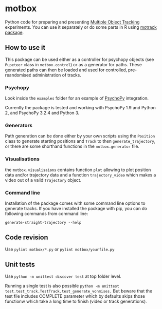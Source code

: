 # motbox

Python code for preparing and presenting [Multiple Object Tracking](http://www.scholarpedia.org/article/Multiple_object_tracking) experiments. You can use it separately or do some parts in R using [motrack package](https://github.com/jirilukavsky/motrack). 

## How to use it

This package can be used either as a controller for psychopy objects (see `Pupeteer` class in `motbox.control`) or as a generator for paths. These generated paths can then be loaded and used for controlled, pre-reandomised administration of tracks.

### Psychopy
Look inside the `examples` folder for an example of [PsychoPy](https://www.psychopy.org/) integration. 

Currently the package is tested and working with PsychoPy 1.9 and Python 2, and PsychoPy 3.2.4 and Python 3.

### Generators
Path generation can be done either by your own scripts using the `Position` class to generate starting positions and `Track` to then `generate_trajectory`, or there are some shorthand functions in the `motbox.generator` file.

### Visualisations
the `motbox.visualisaions` contains function `plot` allowing to plot position data and/or trajectory data and a function `trajectory_video` which makes a video out of a valid `Trajectory` object.

### Command line
Installation of the package comes with some command line options to generate tracks. If you have installed the package with pip, you can do following commands from command line:

`generate-straight-trajectory --help`

## Code revision

Use `pylint motbox/*.py` or `pylint motbox/yourfile.py`

## Unit tests

Use `python -m unittest discover test` at top folder level.

Running a single test is also possible `python -m unittest test.test_track.TestTrack.test_generate_vonmises.` But beware that the test file includes COMPLETE parameter which by defaults skips those functionw which take a long time to finish (video or track generations).